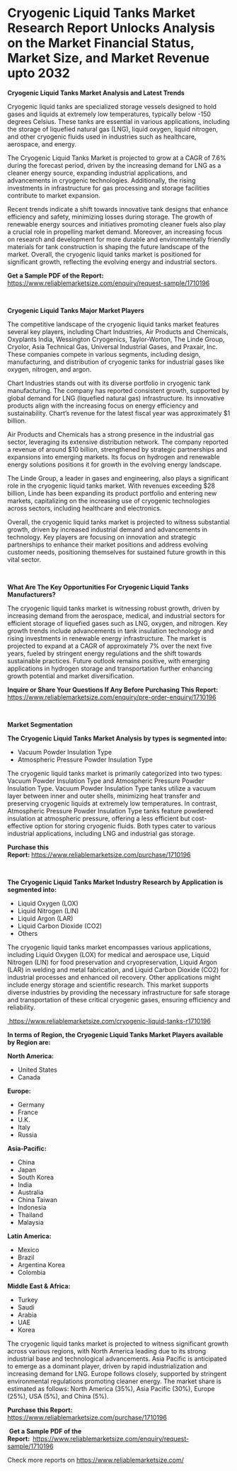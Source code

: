 <p><h1>Cryogenic Liquid Tanks Market Research Report Unlocks Analysis on the Market Financial Status, Market Size, and Market Revenue upto 2032</h1></p><p><strong>Cryogenic Liquid Tanks Market Analysis and Latest Trends</strong></p>
<p><p>Cryogenic liquid tanks are specialized storage vessels designed to hold gases and liquids at extremely low temperatures, typically below -150 degrees Celsius. These tanks are essential in various applications, including the storage of liquefied natural gas (LNG), liquid oxygen, liquid nitrogen, and other cryogenic fluids used in industries such as healthcare, aerospace, and energy.</p><p>The Cryogenic Liquid Tanks Market is projected to grow at a CAGR of 7.6% during the forecast period, driven by the increasing demand for LNG as a cleaner energy source, expanding industrial applications, and advancements in cryogenic technologies. Additionally, the rising investments in infrastructure for gas processing and storage facilities contribute to market expansion.</p><p>Recent trends indicate a shift towards innovative tank designs that enhance efficiency and safety, minimizing losses during storage. The growth of renewable energy sources and initiatives promoting cleaner fuels also play a crucial role in propelling market demand. Moreover, an increasing focus on research and development for more durable and environmentally friendly materials for tank construction is shaping the future landscape of the market. Overall, the cryogenic liquid tanks market is positioned for significant growth, reflecting the evolving energy and industrial sectors.</p></p>
<p><strong>Get a Sample PDF of the Report:&nbsp;</strong> <a href="https://www.reliablemarketsize.com/enquiry/request-sample/1710196?utm_campaign=1833&utm_medium=2&utm_source=Github&utm_content=ia&utm_term=10012025&utm_id=cryogenic-liquid-tanks">https://www.reliablemarketsize.com/enquiry/request-sample/1710196</a></p>
<p>&nbsp;</p>
<p><strong>Cryogenic Liquid Tanks Major Market Players</strong></p>
<p><p>The competitive landscape of the cryogenic liquid tanks market features several key players, including Chart Industries, Air Products and Chemicals, Oxyplants India, Wessington Cryogenics, Taylor-Worton, The Linde Group, Cryolor, Asia Technical Gas, Universal Industrial Gases, and Praxair, Inc. These companies compete in various segments, including design, manufacturing, and distribution of cryogenic tanks for industrial gases like oxygen, nitrogen, and argon.</p><p>Chart Industries stands out with its diverse portfolio in cryogenic tank manufacturing. The company has reported consistent growth, supported by global demand for LNG (liquefied natural gas) infrastructure. Its innovative products align with the increasing focus on energy efficiency and sustainability. Chart’s revenue for the latest fiscal year was approximately $1 billion.</p><p>Air Products and Chemicals has a strong presence in the industrial gas sector, leveraging its extensive distribution network. The company reported a revenue of around $10 billion, strengthened by strategic partnerships and expansions into emerging markets. Its focus on hydrogen and renewable energy solutions positions it for growth in the evolving energy landscape.</p><p>The Linde Group, a leader in gases and engineering, also plays a significant role in the cryogenic liquid tanks market. With revenues exceeding $28 billion, Linde has been expanding its product portfolio and entering new markets, capitalizing on the increasing use of cryogenic technologies across sectors, including healthcare and electronics.</p><p>Overall, the cryogenic liquid tanks market is projected to witness substantial growth, driven by increased industrial demand and advancements in technology. Key players are focusing on innovation and strategic partnerships to enhance their market positions and address evolving customer needs, positioning themselves for sustained future growth in this vital sector.</p></p>
<p>&nbsp;</p>
<p><strong>What Are The Key Opportunities For Cryogenic Liquid Tanks Manufacturers?</strong></p>
<p><p>The cryogenic liquid tanks market is witnessing robust growth, driven by increasing demand from the aerospace, medical, and industrial sectors for efficient storage of liquefied gases such as LNG, oxygen, and nitrogen. Key growth trends include advancements in tank insulation technology and rising investments in renewable energy infrastructure. The market is projected to expand at a CAGR of approximately 7% over the next five years, fueled by stringent energy regulations and the shift towards sustainable practices. Future outlook remains positive, with emerging applications in hydrogen storage and transportation further enhancing growth potential and market diversification.</p></p>
<p><strong>Inquire or Share Your Questions If Any Before Purchasing This Report:</strong> <a href="https://www.reliablemarketsize.com/enquiry/pre-order-enquiry/1710196?utm_campaign=1833&utm_medium=2&utm_source=Github&utm_content=ia&utm_term=10012025&utm_id=cryogenic-liquid-tanks">https://www.reliablemarketsize.com/enquiry/pre-order-enquiry/1710196</a></p>
<p>&nbsp;</p>
<p><strong>Market Segmentation</strong></p>
<p><strong>The Cryogenic Liquid Tanks Market Analysis by types is segmented into:</strong></p>
<p><ul><li>Vacuum Powder Insulation Type</li><li>Atmospheric Pressure Powder Insulation Type</li></ul></p>
<p><p>The cryogenic liquid tanks market is primarily categorized into two types: Vacuum Powder Insulation Type and Atmospheric Pressure Powder Insulation Type. Vacuum Powder Insulation Type tanks utilize a vacuum layer between inner and outer shells, minimizing heat transfer and preserving cryogenic liquids at extremely low temperatures. In contrast, Atmospheric Pressure Powder Insulation Type tanks feature powdered insulation at atmospheric pressure, offering a less efficient but cost-effective option for storing cryogenic fluids. Both types cater to various industrial applications, including LNG and industrial gas storage.</p></p>
<p><strong>Purchase this Report:&nbsp;</strong><a href="https://www.reliablemarketsize.com/purchase/1710196?utm_campaign=1833&utm_medium=2&utm_source=Github&utm_content=ia&utm_term=10012025&utm_id=cryogenic-liquid-tanks">https://www.reliablemarketsize.com/purchase/1710196</a></p>
<p>&nbsp;</p>
<p><strong>The Cryogenic Liquid Tanks Market Industry Research by Application is segmented into:</strong></p>
<p><ul><li>Liquid Oxygen (LOX)</li><li>Liquid Nitrogen (LIN)</li><li>Liquid Argon (LAR)</li><li>Liquid Carbon Dioxide (CO2)</li><li>Others</li></ul></p>
<p><p>The cryogenic liquid tanks market encompasses various applications, including Liquid Oxygen (LOX) for medical and aerospace use, Liquid Nitrogen (LIN) for food preservation and cryopreservation, Liquid Argon (LAR) in welding and metal fabrication, and Liquid Carbon Dioxide (CO2) for industrial processes and enhanced oil recovery. Other applications might include energy storage and scientific research. This market supports diverse industries by providing the necessary infrastructure for safe storage and transportation of these critical cryogenic gases, ensuring efficiency and reliability.</p></p>
<p><a href="https://www.reliablemarketsize.com/cryogenic-liquid-tanks-r1710196?utm_campaign=1833&utm_medium=2&utm_source=Github&utm_content=ia&utm_term=10012025&utm_id=cryogenic-liquid-tanks">&nbsp;https://www.reliablemarketsize.com/cryogenic-liquid-tanks-r1710196</a></p>
<p><strong>In terms of Region, the Cryogenic Liquid Tanks Market Players available by Region are:</strong></p>
<p>
    <p> <strong> North America: </strong>
        <ul>
            <li>United States</li>
            <li>Canada</li>
        </ul>
        </p> 
    <p> <strong> Europe: </strong>
        <ul>
            <li>Germany</li>
            <li>France</li>
            <li>U.K.</li>
            <li>Italy</li>
            <li>Russia</li>
        </ul>
        </p> 
    <p> <strong> Asia-Pacific: </strong>
        <ul>
            <li>China</li>
            <li>Japan</li>
            <li>South Korea</li>
            <li>India</li>
            <li>Australia</li>
            <li>China Taiwan</li>
            <li>Indonesia</li>
            <li>Thailand</li>
            <li>Malaysia</li>
        </ul>
        </p> 
    <p> <strong> Latin America: </strong>
        <ul>
            <li>Mexico</li>
            <li>Brazil</li>
            <li>Argentina Korea</li>
            <li>Colombia</li>
        </ul>
        </p> 
    <p> <strong> Middle East & Africa: </strong>
        <ul>
            <li>Turkey</li>
            <li>Saudi</li>
            <li>Arabia</li>
            <li>UAE</li>
            <li>Korea</li>
        </ul>
    </p>
    </p>
<p><p>The cryogenic liquid tanks market is projected to witness significant growth across various regions, with North America leading due to its strong industrial base and technological advancements. Asia Pacific is anticipated to emerge as a dominant player, driven by rapid industrialization and increasing demand for LNG. Europe follows closely, supported by stringent environmental regulations promoting cleaner energy. The market share is estimated as follows: North America (35%), Asia Pacific (30%), Europe (25%), USA (5%), and China (5%).</p></p>
<p><strong>Purchase this Report: </strong><a href="https://www.reliablemarketsize.com/purchase/1710196?utm_campaign=1833&utm_medium=2&utm_source=Github&utm_content=ia&utm_term=10012025&utm_id=cryogenic-liquid-tanks">https://www.reliablemarketsize.com/purchase/1710196</a></p>
<p>&nbsp;<strong>Get a Sample PDF of the Report:&nbsp;&nbsp;</strong><a href="https://www.reliablemarketsize.com/enquiry/request-sample/1710196?utm_campaign=1833&utm_medium=2&utm_source=Github&utm_content=ia&utm_term=10012025&utm_id=cryogenic-liquid-tanks">https://www.reliablemarketsize.com/enquiry/request-sample/1710196</a></p>
<p><strong></strong></p>
<p>Check more reports on <a href="https://www.reliablemarketsize.com/?utm_campaign=1833&utm_medium=2&utm_source=Github&utm_content=ia&utm_term=10012025&utm_id=cryogenic-liquid-tanks">https://www.reliablemarketsize.com/</a></p>